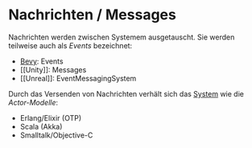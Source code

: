 # Nachrichten / Messages

Nachrichten werden zwischen Systemem ausgetauscht. Sie werden teilweise auch als _Events_ bezeichnet:
- [Bevy](Bevy.md): Events
- [[Unity]]: Messages
- [[Unreal]]: EventMessagingSystem

Durch das Versenden von Nachrichten verhält sich das [System](System.md) wie die _Actor-Modelle_:
- Erlang/Elixir (OTP)
- Scala (Akka)
- Smalltalk/Objective-C
